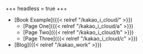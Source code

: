 +++
headless = true
+++

- [Book Example]({{< relref "/kakao_i_cloud/" >}})
  - [Page One]({{< relref "/kakao_i_cloud/a" >}})
  - [Page Two]({{< relref "/kakao_i_cloud/b" >}})
  - [Page Three]({{< relref "/kakao_i_cloud/c" >}})
- [Blog]({{< relref "/kakao_work" >}})
